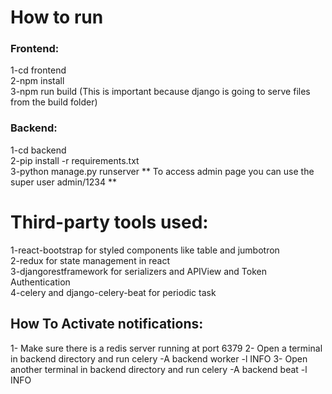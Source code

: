 # How to run

### Frontend:
1-cd frontend <br />
2-npm install <br />
3-npm run build (This is important because django is going to serve files from the build folder) <br />

### Backend: <br />
1-cd backend <br />
2-pip install -r requirements.txt <br />
3-python manage.py runserver
** To access admin page you can use the super user admin/1234 **

# Third-party tools used:
1-react-bootstrap for styled components like table and jumbotron<br />
2-redux for state management in react <br />
3-djangorestframework for serializers and APIView and Token Authentication<br />
4-celery and django-celery-beat for periodic task<br />

## How To Activate notifications:
1- Make sure there is a redis server running at port 6379
2- Open a terminal in backend directory and run celery -A backend worker -l INFO
3- Open another terminal in backend directory and run celery -A backend beat -l INFO